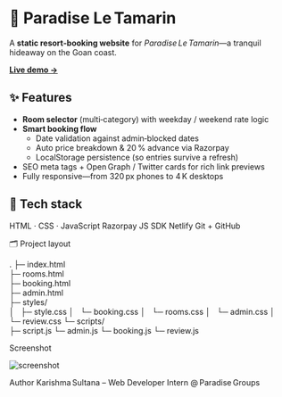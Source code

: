 # 🌺 Paradise Le Tamarin

A **static resort‑booking website** for *Paradise Le Tamarin*—a tranquil hideaway on the Goan coast.

[**Live demo →**](https://paradiseletamarin.netlify.app)


## ✨ Features

- **Room selector** (multi‑category) with weekday / weekend rate logic  
- **Smart booking flow**  
  - Date validation against admin‑blocked dates  
  - Auto price breakdown & 20 % advance via Razorpay  
  - LocalStorage persistence (so entries survive a refresh)  
- SEO meta tags + Open Graph / Twitter cards for rich link previews  
- Fully responsive—from 320 px phones to 4 K desktops


## 🔧 Tech stack

HTML · CSS · JavaScript
Razorpay JS SDK
Netlify
Git + GitHub

🗂️ Project layout

.
├─ index.html              
├─ rooms.html              
├─ booking.html            
├─ admin.html              
├─ styles/                 
│   ├─ style.css
│   └─ booking.css
│   └─ rooms.css
│   └─ admin.css
│   └─ review.css
└─ scripts/                
    ├─ script.js
    └─ admin.js
    └─ booking.js
    └─ review.js

Screenshot
    
![screenshot](https://github.com/user-attachments/assets/e6373525-a5e7-494e-922d-655811fd618a)

Author
Karishma Sultana – Web Developer Intern @ Paradise Groups
